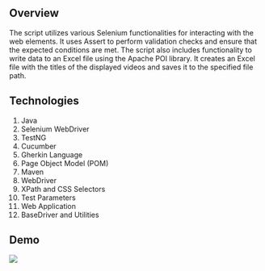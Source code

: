 ## Overview
The script utilizes various Selenium functionalities for interacting with the web elements. It uses Assert to perform validation checks and ensure that the expected conditions are met. The script also includes functionality to write data to an Excel file using the Apache POI library. It creates an Excel file with the titles of the displayed videos and saves it to the specified file path.

## Technologies
1) Java
2) Selenium WebDriver
3) TestNG
4) Cucumber
5) Gherkin Language
6) Page Object Model (POM)
7) Maven
8) WebDriver
9) XPath and CSS Selectors
10) Test Parameters
11) Web Application
12) BaseDriver and Utilities

## Demo
<img src="https://github.com/TunahanBoyaci/YouTube-Search-Data-Export/blob/main/src/17.10.2023_13.46.42_REC.gif">
